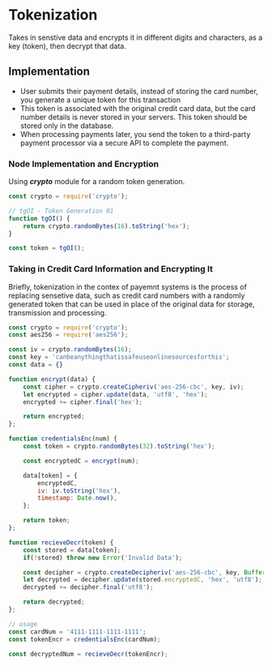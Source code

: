 # Tokenization
Takes in senstive data and encrypts it in different digits and characters, as a key (token), then decrypt that data.
## Implementation
* User submits their payment details, instead of storing the card number, you generate a unique token for this transaction
* This token is associated with the original credit card data, but the card number details is never stored in your servers. This token should be stored only in the database.
* When processing payments later, you send the token to a third-party payment processor via a secure API to complete the payment.

### Node Implementation and Encryption
Using ***crypto*** module for a random token generation.
```javascript
const crypto = require('crypto');

// tgOI - Token Generation 01
function tgOI() {
    return crypto.randomBytes(16).toString('hex');
}

const token = tgOI();
```

### Taking in Credit Card Information and Encrypting It
Briefly, tokenization in the contex of payemnt systems is the process of replacing sensetive data, such as credit card numbers with a randomly generated token that can be used in place of the original data for storage, transmission and processing.
```javascript
const crypto = require('crypto');
const aes256 = require('aes256');

const iv = crypto.randomBytes(16);
const key = 'canbeanythingthatissafeuseonlinesourcesforthis';
const data = {}

function encrypt(data) {
    const cipher = crypto.createCipheriv('aes-256-cbc', key, iv);
    let encrypted = cipher.update(data, 'utf8', 'hex');
    encrypted += cipher.final('hex');

    return encrypted;
};

function credentialsEnc(num) {
    const token = crypto.randomBytes(32).toString('hex');

    const encryptedC = encrypt(num);

    data[token] = {
        encryptedC,
        iv: iv.toString('hex'),
        timestamp: Date.now(),
    };

    return token;
};

function recieveDecr(token) {
    const stored = data[token];
    if(!stored) throw new Error('Invalid Data');

    const decipher = crypto.createDecipheriv('aes-256-cbc', key, Buffer.from(stored.iv, 'hex'));
    let decrypted = decipher.update(stored.encryptedC, 'hex', 'utf8');
    decrypted += decipher.final('utf8');

    return decrypted;
};

// usage
const cardNum = '4111-1111-1111-1111';
const tokenEncr = credentialsEnc(cardNum);

const decryptedNum = recieveDecr(tokenEncr);
```